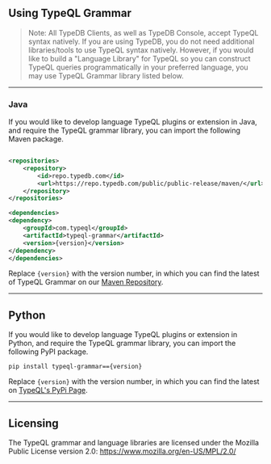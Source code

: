 ## Using TypeQL Grammar

> Note: All TypeDB Clients, as well as TypeDB Console, accept TypeQL syntax natively. If you are using TypeDB, you do not need additional libraries/tools to use TypeQL syntax natively.
> However, if you would like to build a "Language Library" for TypeQL so you can construct TypeQL queries programmatically in your preferred language, you may use TypeQL Grammar library listed below.

---

### Java

If you would like to develop language TypeQL plugins or extension in Java, and require the TypeQL grammar library, you can import the following Maven package.

```xml

<repositories>
    <repository>
        <id>repo.typedb.com</id>
        <url>https://repo.typedb.com/public/public-release/maven/</url>
    </repository>
</repositories>

<dependencies>
<dependency>
    <groupId>com.typeql</groupId>
    <artifactId>typeql-grammar</artifactId>
    <version>{version}</version>
</dependency>
</dependencies>
```

Replace `{version}` with the version number, in which you can find the latest of TypeQL Grammar on our [Maven Repository](https://cloudsmith.io/~typedb/repos/public-release/packages/?q=name%3A%27%5Etypeql-grammar%24%27).

---

## Python

If you would like to develop language TypeQL plugins or extension in Python, and require the TypeQL grammar library, you can import the following PyPI package.

```
pip install typeql-grammar=={version}
```

Replace `{version}` with the version number, in which you can find the latest on [TypeQL's PyPi Page](https://pypi.org/project/typeql-grammar/).

---

## Licensing

The TypeQL grammar and language libraries are licensed under the Mozilla Public License version 2.0: 
https://www.mozilla.org/en-US/MPL/2.0/
